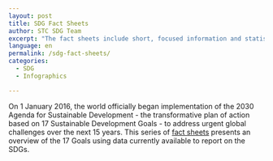 ```yaml
---
layout: post
title: SDG Fact Sheets
author: STC SDG Team
excerpt: "The fact sheets include short, focused information and statistics relating to each of the SDGs, as well as a community spotlight section that features the work done by Canada’s non-profit organizations and charities."
language: en
permalink: /sdg-fact-sheets/
categories:
  - SDG
  - Infographics

---
```

On 1 January 2016, the world officially began implementation of the 2030 Agenda for Sustainable Development - the transformative plan of action based on 17 Sustainable Development Goals - to address urgent global challenges over the next 15 years. This series of <a href="https://www150.statcan.gc.ca/n1/pub/11-637-x/11-637-x2020001-eng.htm">fact sheets</a> presents an overview of the 17 Goals using data currently available to report on the SDGs.
